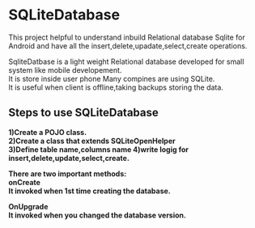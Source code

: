 # SQLiteDatabase
This project helpful to understand inbuild Relational database Sqlite for Android and have all the insert,delete,upadate,select,create operations.

SqliteDatbase is a light weight Relational database developed for small system like mobile developement.<br>
It is store inside user phone Many compines are using SQLite.<br>
It is useful when client is offline,taking backups storing the data.<br>

<B>Steps to use SQLiteDatabase<B>
------------------------------------
1)Create a POJO class.<br>
2)Create a class that extends SQLiteOpenHelper<br>
3)Define table name,columns name
4)write logig for insert,delete,update,select,create.
  
There are two important methods:<br>
onCreate<br>
It invoked when 1st time creating the database.<br>

OnUpgrade<br>
It invoked when you changed the database version.<br>
  


